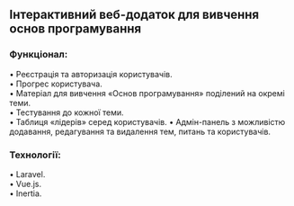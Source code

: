 
## Інтерактивний веб-додаток для вивчення основ програмування

### Функціонал:
• Реєстрація та авторизація користувачів.  
• Прогрес користувача.  
• Матеріал для вивчення «Основ програмування» поділений на окремі теми.  
• Тестування до кожної теми.  
• Таблиця «лідерів» серед користувачів. 
• Адмін-панель з можливістю додавання, редагування та видалення тем, питань та користувачів.


### Технології:
• Laravel.  
• Vue.js.  
• Inertia.



